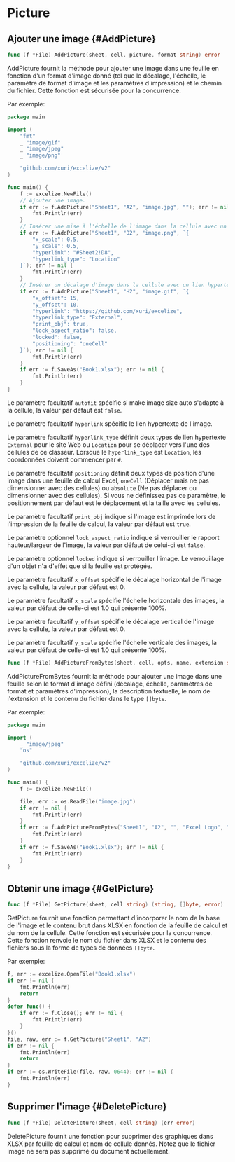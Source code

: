 # Picture

## Ajouter une image {#AddPicture}

```go
func (f *File) AddPicture(sheet, cell, picture, format string) error
```

AddPicture fournit la méthode pour ajouter une image dans une feuille en fonction d'un format d'image donné (tel que le décalage, l'échelle, le paramètre de format d'image et les paramètres d'impression) et le chemin du fichier. Cette fonction est sécurisée pour la concurrence.

Par exemple:

```go
package main

import (
    "fmt"
    _ "image/gif"
    _ "image/jpeg"
    _ "image/png"

    "github.com/xuri/excelize/v2"
)

func main() {
    f := excelize.NewFile()
    // Ajouter une image.
    if err := f.AddPicture("Sheet1", "A2", "image.jpg", ""); err != nil {
        fmt.Println(err)
    }
    // Insérer une mise à l'échelle de l'image dans la cellule avec un lien hypertexte.
    if err := f.AddPicture("Sheet1", "D2", "image.png", `{
        "x_scale": 0.5,
        "y_scale": 0.5,
        "hyperlink": "#Sheet2!D8",
        "hyperlink_type": "Location"
    }`); err != nil {
        fmt.Println(err)
    }
    // Insérer un décalage d'image dans la cellule avec un lien hypertexte externe, un support d'impression et de positionnement.
    if err := f.AddPicture("Sheet1", "H2", "image.gif", `{
        "x_offset": 15,
        "y_offset": 10,
        "hyperlink": "https://github.com/xuri/excelize",
        "hyperlink_type": "External",
        "print_obj": true,
        "lock_aspect_ratio": false,
        "locked": false,
        "positioning": "oneCell"
    }`); err != nil {
        fmt.Println(err)
    }
    if err := f.SaveAs("Book1.xlsx"); err != nil {
        fmt.Println(err)
    }
}
```

Le paramètre facultatif `autofit` spécifie si make image size auto s'adapte à la cellule, la valeur par défaut est `false`.

Le paramètre facultatif `hyperlink` spécifie le lien hypertexte de l'image.

Le paramètre facultatif `hyperlink_type` définit deux types de lien hypertexte `External` pour le site Web ou `Location` pour se déplacer vers l'une des cellules de ce classeur. Lorsque le `hyperlink_type` est `Location`, les coordonnées doivent commencer par `#`.

Le paramètre facultatif `positioning` définit deux types de position d'une image dans une feuille de calcul Excel, `oneCell` (Déplacer mais ne pas dimensionner avec des cellules) ou `absolute` (Ne pas déplacer ou dimensionner avec des cellules). Si vous ne définissez pas ce paramètre, le positionnement par défaut est le déplacement et la taille avec les cellules.

Le paramètre facultatif `print_obj` indique si l'image est imprimée lors de l'impression de la feuille de calcul, la valeur par défaut est `true`.

Le paramètre optionnel `lock_aspect_ratio` indique si verrouiller le rapport hauteur/largeur de l'image, la valeur par défaut de celui-ci est `false`.

Le paramètre optionnel `locked` indique si verrouiller l'image. Le verrouillage d'un objet n'a d'effet que si la feuille est protégée.

Le paramètre facultatif `x_offset` spécifie le décalage horizontal de l'image avec la cellule, la valeur par défaut est 0.

Le paramètre facultatif `x_scale` spécifie l'échelle horizontale des images, la valeur par défaut de celle-ci est 1.0 qui présente 100%.

Le paramètre facultatif `y_offset` spécifie le décalage vertical de l'image avec la cellule, la valeur par défaut est 0.

Le paramètre facultatif `y_scale` spécifie l'échelle verticale des images, la valeur par défaut de celle-ci est 1.0 qui présente 100%.

```go
func (f *File) AddPictureFromBytes(sheet, cell, opts, name, extension string, file []byte) error
```

AddPictureFromBytes fournit la méthode pour ajouter une image dans une feuille selon le format d'image défini (décalage, échelle, paramètres de format et paramètres d'impression), la description textuelle, le nom de l'extension et le contenu du fichier dans le type `[]byte`.

Par exemple:

```go
package main

import (
    _ "image/jpeg"
    "os"

    "github.com/xuri/excelize/v2"
)

func main() {
    f := excelize.NewFile()

    file, err := os.ReadFile("image.jpg")
    if err != nil {
        fmt.Println(err)
    }
    if err := f.AddPictureFromBytes("Sheet1", "A2", "", "Excel Logo", ".jpg", file); err != nil {
        fmt.Println(err)
    }
    if err := f.SaveAs("Book1.xlsx"); err != nil {
        fmt.Println(err)
    }
}
```

## Obtenir une image {#GetPicture}

```go
func (f *File) GetPicture(sheet, cell string) (string, []byte, error)
```

GetPicture fournit une fonction permettant d'incorporer le nom de la base de l'image et le contenu brut dans XLSX en fonction de la feuille de calcul et du nom de la cellule. Cette fonction est sécurisée pour la concurrence. Cette fonction renvoie le nom du fichier dans XLSX et le contenu des fichiers sous la forme de types de données `[]byte`.

Par exemple:

```go
f, err := excelize.OpenFile("Book1.xlsx")
if err != nil {
    fmt.Println(err)
    return
}
defer func() {
    if err := f.Close(); err != nil {
        fmt.Println(err)
    }
}()
file, raw, err := f.GetPicture("Sheet1", "A2")
if err != nil {
    fmt.Println(err)
    return
}
if err := os.WriteFile(file, raw, 0644); err != nil {
    fmt.Println(err)
}
```

## Supprimer l'image {#DeletePicture}

```go
func (f *File) DeletePicture(sheet, cell string) (err error)
```

DeletePicture fournit une fonction pour supprimer des graphiques dans XLSX par feuille de calcul et nom de cellule donnés. Notez que le fichier image ne sera pas supprimé du document actuellement.
